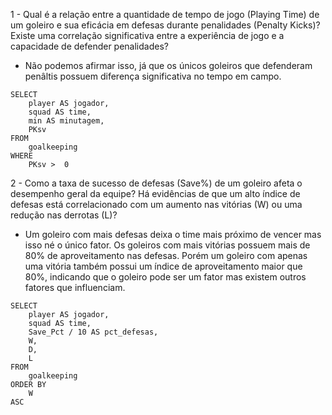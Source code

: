 1 - Qual é a relação entre a quantidade de tempo de jogo (Playing Time) de um goleiro e sua eficácia em defesas durante penalidades (Penalty Kicks)? Existe uma correlação significativa entre a experiência de jogo e a capacidade de defender penalidades?

- Não podemos afirmar isso, já que os únicos goleiros que defenderam penâltis possuem diferença significativa no tempo em campo.

```
SELECT
	player AS jogador,
	squad AS time,
	min AS minutagem,
	PKsv
FROM
	goalkeeping
WHERE
	PKsv >  0
```

2 - Como a taxa de sucesso de defesas (Save%) de um goleiro afeta o desempenho geral da equipe? Há evidências de que um alto índice de defesas está correlacionado com um aumento nas vitórias (W) ou uma redução nas derrotas (L)?

- Um goleiro com mais defesas deixa o time mais próximo de vencer mas isso né o único fator. Os goleiros com mais vitórias possuem mais de 80% de aproveitamento nas defesas. Porém um goleiro com apenas uma vitória também possui um índice de aproveitamento maior que
  80%, indicando que o goleiro pode ser um fator mas existem outros fatores que influenciam.

```
SELECT
	player AS jogador,
	squad AS time,
	Save_Pct / 10 AS pct_defesas,
	W,
	D,
	L
FROM
	goalkeeping
ORDER BY
	W
ASC
```
